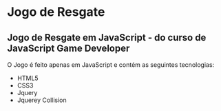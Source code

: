 # Jogo de Resgate
## Jogo de Resgate em JavaScript - do curso de JavaScript Game Developer

O Jogo é feito apenas em JavaScript e contém as seguintes tecnologias:
- HTML5
- CSS3
- Jquery
- Jquerey Collision
